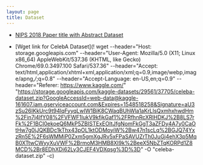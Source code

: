 ```yaml
---
layout: page
title: Dataset
---
```


- [NIPS 2018 Paper title with Abstract Dataset ](https://github.com/karthikziffer/karthikziffer.github.io/blob/master/assets/files/NIPS2018.csv)

- [Wget link for CelebA Dataset](! wget --header="Host: storage.googleapis.com" --header="User-Agent: Mozilla/5.0 (X11; Linux x86_64) AppleWebKit/537.36 (KHTML, like Gecko) Chrome/69.0.3497.100 Safari/537.36" --header="Accept: text/html,application/xhtml+xml,application/xml;q=0.9,image/webp,image/apng,*/*;q=0.8" --header="Accept-Language: en-US,en;q=0.9" --header="Referer: https://www.kaggle.com/" "https://storage.googleapis.com/kaggle-datasets/29561/37705/celeba-dataset.zip?GoogleAccessId=web-data@kaggle-161607.iam.gserviceaccount.com&Expires=1548518258&Signature=aU3zSu26IKkUrc9t94lqFyyqLwIW1BiK8CWaqBUhWla1aKrLlsQxmhxhwdHm%2Fin7j4lfY08%2FVFWF1lukV9kfjkGaf1%2FRfhnRcXRlHDKJ%2B8LS7rFk%2F1BCI0ekoeQ6MkP5ZBISTExEOItJfgNomFkGgT3aZFDy4A7y0CaOtHw7g0jJQKBDc1kThx43pOL1ktODMoyiW%2Bw47n1scLq%2BGJQ74YxzRn5E%2F6sWMMiP0Zxm5gmXgJRv5xFPaSAVUZrTh0JuGj4ehX3p5MqB0XTtwCWyyXuVWF%2BrmoM3HMB8XI9k%2BeeX5NbZTqKORPd1Z8MCD%2Br8EDhXDi62Ly3CJEF4VDXqsg%3D%3D" -O "celeba-dataset.zip" -c)